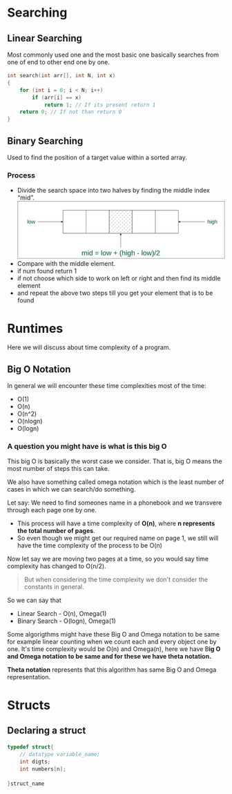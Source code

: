 # Searching 

## Linear Searching

Most commonly used one and the most basic one basically searches from one of end to other end one by one.
```c
int search(int arr[], int N, int x)
{
    for (int i = 0; i < N; i++)
        if (arr[i] == x)
            return 1; // If its present return 1
    return 0; // If not than return 0
}
```

## Binary Searching

Used to find the position of a target value within a sorted array.

### Process

- Divide the search space into two halves by finding the middle index “mid”.
![](./images/image.png)
- Compare with the middle element.
- if num found return 1
- if not choose which side to work on left or right and then find its middle element 
- and repeat the above two steps till you get your element that is to be found

# Runtimes

Here we will discuss about time complexity of a program.

## Big O Notation

In general we will encounter these time complexities most of the time:

- O(1) 
- O(n)
- O(n^2)
- O(nlogn)
- O(logn)

### A question you might have is what is this big O

This big O is basically the worst case we consider.
That is, big O means the most number of steps this can take.

We also have something called omega notation which is the least number of cases in which we can search/do something.

Let say: We need to find someones name in a phonebook and we transvere through each page one by one.
- This process will have a time complexity of **O(n)**, where **n represents the total number of pages**. 
- So even though we might get our required name on page 1, we still will have the time complexity of the process to be O(n)

Now let say we are moving two pages at a time, so you would say time complexity has changed to O(n/2).
> But when considering the time complexity we don't consider the constants in general.

So we can say that 
- Linear Search - O(n), Omega(1)
- Binary Search - O(logn), Omega(1)

Some algorigthms might have these Big O and Omega notation to be same for example linear counting when we count each and every object one by one.
It's time complexity would be O(n) and Omega(n), here we have B**ig O and Omega notation to be same and for these we have theta notation.**

**Theta notation** represents that this algorithm has same Big O and Omega representation.

# Structs

## Declaring a struct

```c
typedef struct{
    // datatype variable_name;
    int digts;
    int numbers[n];

}struct_name
```